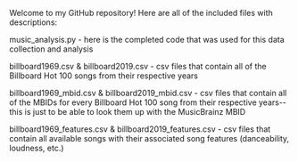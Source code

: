 Welcome to my GitHub repository! Here are all of the included files with descriptions:

music_analysis.py - here is the completed code that was used for this data collection and analysis

billboard1969.csv & billboard2019.csv - csv files that contain all of the Billboard Hot 100 songs from their respective years

billboard1969_mbid.csv & billboard2019_mbid.csv - csv files that contain all of the MBIDs for every Billboard Hot 100 song from their respective years-- this is just to be able to look them up with the MusicBrainz MBID

billboard1969_features.csv & billboard2019_features.csv - csv files that contain all available songs with their associated song features (danceability, loudness, etc.)
